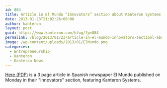 ```yaml
---
id: 884
title: Article in El Mundo “Innovators” section about Kanteron Systems
date: 2013-01-23T21:02:26+00:00
author: kanteron
layout: post
guid: https://www.kanteron.com/blog/?p=884
permalink: /blog/2013/01/23/article-in-el-mundo-innovators-sectionl-about-kanteron-systems/
image: /wp-content/uploads/2013/01/ElMundo.png
categories:
  - Entrepreneurship
  - Kanteron
  - Kanteron News
---
```

<a title="https://issuu.com/kanteron/docs/inno21ene?mode=window" href="https://issuu.com/kanteron/docs/inno21ene?mode=window" target="_blank">Here (PDF)</a> is a 3 page article in Spanish newspaper El Mundo published on Monday in their "Innovators" section, featuring Kanteron Systems.</p>